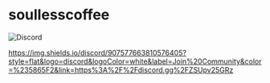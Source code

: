 # soullesscoffee
<img alt="Discord" src="https://img.shields.io/discord/907577663810576405?style=flat&logo=discord&logoColor=white&label=Join%20Community&color=%235865F2&link=https%3A%2F%2Fdiscord.gg%2FZSUpv25GRz">

https://img.shields.io/discord/907577663810576405?style=flat&logo=discord&logoColor=white&label=Join%20Community&color=%235865F2&link=https%3A%2F%2Fdiscord.gg%2FZSUpv25GRz




